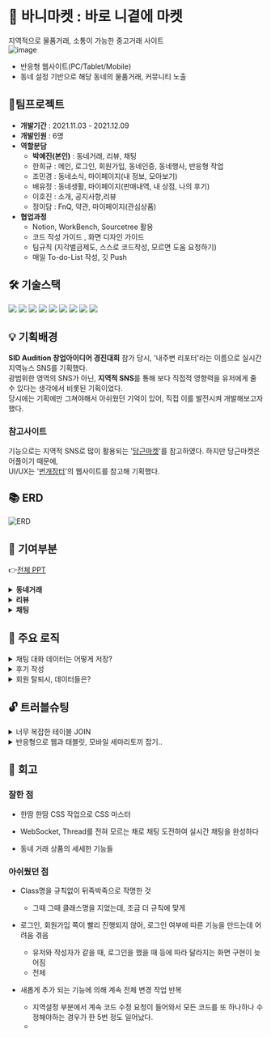 # :rabbit: 바니마켓 : 바로 니곁에 마켓
 지역적으로 물품거래, 소통이 가능한 중고거래 사이트<br>
![image](https://user-images.githubusercontent.com/80744051/175080170-d8b23e14-0869-4417-9259-2ee7cb6c3d97.png)
- 반응형 웹사이트(PC/Tablet/Mobile)
- 동네 설정 기반으로 해당 동네의 물품거래, 커뮤니티 노출

<!--
> **참고사이트**<br>
> <img src="https://user-images.githubusercontent.com/80744051/175088472-331830ce-93e4-45fa-ad46-77d5a751a980.png"  width="130px"/>[링크](https://www.daangn.com/)&nbsp;&nbsp; <img src="https://user-images.githubusercontent.com/80744051/175094101-f2cb6435-a708-46c2-8d54-44bd879be00c.png"  width="130px"/>[링크](https://m.bunjang.co.kr/)<br>
-->

## :two_men_holding_hands:팀프로젝트
 - **개발기간** : 2021.11.03 - 2021.12.09 <br>
 - **개발인원** : 6명<br>
 - **역할분담**<br>
   - **박예진(본인)** : 동네거래, 리뷰, 채팅
   - 한희규 : 메인, 로그인, 회원가입, 동네인증, 동네행사, 반응형 작업
   - 조민경 : 동네소식, 마이페이지(내 정보, 모아보기)
   - 배유정 : 동네생활, 마이페이지(판매내역, 내 상점, 나의 후기)
   - 이호진 : 소개, 공지사항,리뷰
   - 정이담 : FnQ, 약관, 마이페이지(관심상품)
 - **협업과정**
   - Notion, WorkBench, Sourcetree 활용
   - 코드 작성 가이드 , 화면 디자인 가이드 
   - 팀규칙 (지각벌금제도, 스스로 코드작성, 모르면 도움 요청하기)
   - 매일 To-do-List 작성, 깃 Push


## 🛠 기술스택
<img src="https://img.shields.io/badge/java-007396?style=flat-square&logo=java&logoColor=white"> <img src="https://img.shields.io/badge/javascript-F7DF1E?style=flat-square&logo=javascript&logoColor=black"> <img src="https://img.shields.io/badge/html5-E34F26?style=flat-square&logo=html5&logoColor=white"> <img src="https://img.shields.io/badge/css-1572B6?style=flat-square&logo=css3&logoColor=white">  <img src="https://img.shields.io/badge/bootstrap-7952B3?style=flat-square&logo=bootstrap&logoColor=white"> <img src="https://img.shields.io/badge/springboot-6DB33F?style=flat-square&logo=springboot&logoColor=white"> <img src="https://img.shields.io/badge/jquery-0769AD?style=flat-square&logo=jquery&logoColor=white"> <img src="https://img.shields.io/badge/mysql-4479A1?style=flat-square&logo=mysql&logoColor=white"> <img src="https://img.shields.io/badge/AWS-232F3E?style=flat-square&logo=Amazon%20AWS&logoColor=white"/> 

## 💡 기획배경
**SID Audition 창업아이디어 경진대회** 참가 당시, '내주변 리포터'라는 이름으로 실시간 지역뉴스 SNS를 기획했다. <br>
광범위한 영역의 SNS가 아닌, **지역적 SNS**를 통해 보다 직접적 영향력을 유저에게 줄 수 있다는 생각에서 비롯된 기획이었다. <br>
당시에는 기획에만 그쳐야해서 아쉬웠던 기억이 있어, 직접 이를 발전시켜 개발해보고자 했다.
### 참고사이트
  기능으로는 지역적 SNS로 많이 활용되는 '[당근마켓](https://www.daangn.com/)'를 참고하였다. 하지만 당근마켓은 어플이기 때문에, <br>
  UI/UX는 '[번개장터](https://m.bunjang.co.kr/)'의 웹사이트를 참고해 기획했다.

## 📚 ERD   
<!--<img src="https://user-images.githubusercontent.com/80744051/175081886-3c061efd-d820-4639-881b-c4d6154fd2f8.png"  width="400px"/>-->
![ERD](https://user-images.githubusercontent.com/80744051/175081886-3c061efd-d820-4639-881b-c4d6154fd2f8.png)

## :star2: 기여부분
:point_right:[전체 PPT](https://drive.google.com/file/d/1JhJpskPHEFfbbZIzlTr5h56vigC3Osl_/view?usp=sharing)
<details>
<summary><b>동네거래</b></summary>
 
  ![바니마켓_10](https://user-images.githubusercontent.com/80744051/175097030-ac6d242c-8d1c-400e-9c7a-c401f253560b.jpg)
  ![바니마켓_11](https://user-images.githubusercontent.com/80744051/175097072-2cf64512-db6c-4ae9-9c03-ea19a786a0c9.jpg)
  ![바니마켓_12](https://user-images.githubusercontent.com/80744051/175097158-f16a9c4a-4e30-408f-ae0b-b43b62d9ab70.jpg)
  ![바니마켓_14](https://user-images.githubusercontent.com/80744051/175097276-e642f178-8074-46ad-bd02-5eeb65ccf77a.jpg)
</details>
<details>
 <summary><b>리뷰</b></summary>
 
  ![바니마켓_13](https://user-images.githubusercontent.com/80744051/175097253-cd471440-f26b-46d7-9884-4ff5348181e4.jpg)
</details>
<details>
<summary><b>채팅</b></summary>
 
  ![바니마켓_15](https://user-images.githubusercontent.com/80744051/175097284-9a4eb9d2-1db3-41da-bab0-895e59df80e9.jpg)
</details>


## :triangular_ruler: 주요 로직
<details>
  <summary>채팅 대화 데이터는 어떻게 저장?</summary>
 
 - 고민1
     - 채팅 대화를 DB에 어떻게 저장하지?
     - DB에 채팅방 내역을 인덱스, 아이디
     - DB로 채팅대화 하나 하나를 다 저장하는 건 비효율적 why? 모든 채팅을 다 조회해서 조건에 맞는 채팅대화들을 채팅방으로 가져오는 것은 채팅양이 많아졌을 경우, 비효율적
 - 해결책1
     - 구글링을 하다가, 카카오톡 같은 경우도 서버에 어느 정도 저장을 하겠지만, 기본적으로 로컬(스마트폰 내부)에 저장한다는 정보를 찾음
     - 그렇다면 텍스트 파일 하나에 채팅방 하나의 데이터를 넣으면 되겠다고 생각
 - 고민2
     - 
  
 
</details>

<details>
  <summary>후기 작성</summary>
 
 - 1. 

  
 
</details>

<details>
  <summary>회원 탈퇴시, 데이터들은?</summary>
 
 - 1. 

  
 
</details>


## :unlock: 트러블슈팅
<details>
  <summary>너무 복잡한 테이블 JOIN</summary>

- 야심차게 테이블끼리 컬럼을 JOIN하고 연결시키겠다고 구조를 짰지만, idx, chat_idx, product_idx / seller_id, buyer_id, id 
 
</details>

<details>
  <summary>반응형으로 웹과 태블릿, 모바일 세마리토끼 잡기..</summary>
  
 - 웹이면서 줄어들면 모바일에 최적화 되게 만들어야 하다보니, 전체 UI/UX를 짜는 데 매우 어려움이 많았다.
 
</details>


## 🏸 회고
### 잘한 점
- 한땀 한땀 CSS 작업으로 CSS 마스터


- WebSocket, Thread를 전혀 모르는 채로 채팅 도전하여 실시간 채팅을 완성하다


- 동네 거래 상품의 세세한 기능들
    



### 아쉬웠던 점
- Class명을 규칙없이 뒤죽박죽으로 작명한 것
    - 그때 그때 클래스명을 지었는데, 조금 더 규칙에 맞게 


- 로그인, 회원가입 쪽이 빨리 진행되지 않아, 로그인 여부에 따른 기능을 만드는데 어려움 겪음
    - 유저와 작성자가 같을 때, 로그인을 했을 때 등에 따라 달라지는 화면 구현이 늦어짐
    - 전체 


- 새롭게 추가 되는 기능에 의해 계속 전체 변경 작업 반복
   - 지역설정 부분에서 계속 코드 수정 요청이 들어와서 모든 코드를 또 하나하나 수정해야하는 경우가 한 5번 정도 일어났다.
   - 

